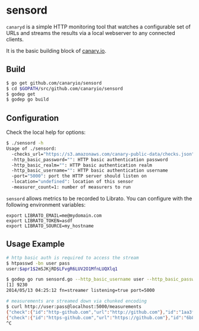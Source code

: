 sensord
=========

`canaryd` is a simple HTTP monitoring tool that watches a configurable set of URLs and streams the results via a local webserver to any connected clients.

It is the basic building block of [canary.io](http://canary.io).

## Build

```sh
$ go get github.com/canaryio/sensord
$ cd $GOPATH/src/github.com/canaryio/sensord
$ godep get
$ godep go build
```

## Configuration

Check the local help for options:

```sh
$ ./sensord -h
Usage of ./sensord:
  -checks_url="https://s3.amazonaws.com/canary-public-data/checks.json": URL for check data
  -http_basic_password="": HTTP basic authentication password
  -http_basic_realm="": HTTP basic authentication realm
  -http_basic_username="": HTTP basic authentication username
  -port="5000": port the HTTP server should listen on
  -location="undefined": location of this sensor
  -measurer_count=1: number of measurers to run
```


`sensord` allows metrics to be recorded to Librato.  You can configure with the following environment variables:

```
export LIBRATO_EMAIL=me@mydomain.com
export LIBRATO_TOKEN=asdf
export LIBRATO_SOURCE=my_hostname
```

## Usage Example

```sh
# http basic auth is required to access the stream
$ htpasswd -bn user pass
user:$apr1$2mSJKjRD$LFvgR6LUV2O1MfnLUQXlq1

$ godep go run sensord.go --http_basic_username user --http_basic_password '$apr1$2mSJKjRD$LFvgR6LUV2O1MfnLUQXlq1' &
[1] 9230
2014/05/13 04:25:12 fn=streamer listening=true port=5000

# measurements are streamed down via chunked encoding
$ curl http://user:pass@localhost:5000/measurements
{"check":{"id":"http-github.com","url":"http://github.com"},"id":"1aa3f596-0f18-4d2d-4dd8-3dd4448db5df","location":"undefined","t":1399955112,"exit_status":0,"connect_time":0.027653,"starttransfer_time":0.034589,"local_ip":"107.170.77.99","primary_ip":"192.30.252.129","total_time":0.03462,"http_status":301,"namelookup_time":0.020706}
{"check":{"id":"https-github.com","url":"https://github.com"},"id":"6b8d27d0-71e7-4345-745d-d5721b41d6e3","location":"undefined","t":1399955130,"exit_status":0,"connect_time":0.027542,"starttransfer_time":0.061631,"local_ip":"107.170.77.99","primary_ip":"192.30.252.130","total_time":0.068541,"http_status":200,"namelookup_time":0.020702,"size_download":15390}
^C
```
